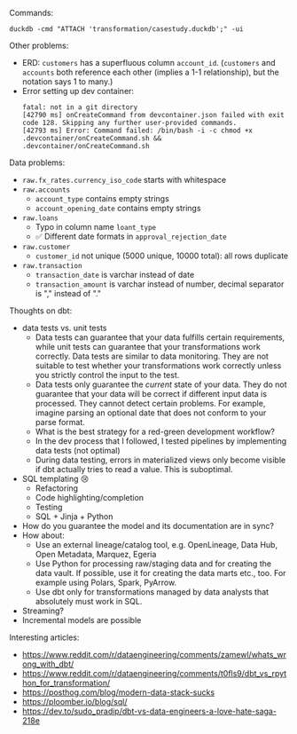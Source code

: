 Commands:
```
duckdb -cmd "ATTACH 'transformation/casestudy.duckdb';" -ui
```

Other problems:
* ERD: `customers` has a superfluous column `account_id`. (`customers` and `accounts` both reference each other (implies a 1-1 relationship), but the notation says 1 to many.)
* Error setting up dev container:
    ```
    fatal: not in a git directory
    [42790 ms] onCreateCommand from devcontainer.json failed with exit code 128. Skipping any further user-provided commands.
    [42793 ms] Error: Command failed: /bin/bash -i -c chmod +x .devcontainer/onCreateCommand.sh && .devcontainer/onCreateCommand.sh
    ```

Data problems:
* `raw.fx_rates.currency_iso_code` starts with whitespace
* `raw.accounts`
    * `account_type` contains empty strings
    * `account_opening_date` contains empty strings
* `raw.loans`
    * Typo in column name `loant_type`
    * ✅ Different date formats in `approval_rejection_date`
* `raw.customer`
    * `customer_id` not unique (5000 unique, 10000 total): all rows duplicate
* `raw.transaction`
    * `transaction_date` is varchar instead of date
    * `transaction_amount` is varchar instead of number, decimal separator is "," instead of "."

Thoughts on dbt:
* data tests vs. unit tests
    * Data tests can guarantee that your data fulfills certain requirements, while unit tests can guarantee that your transformations work correctly. Data tests are similar to data monitoring. They are not suitable to test whether your transformations work correctly unless you strictly control the input to the test.
    * Data tests only guarantee the _current_ state of your data. They do not guarantee that your data will be correct if different input data is processed.
      They cannot detect certain problems. For example, imagine parsing an optional date that does not conform to your parse format.
    * What is the best strategy for a red-green development workflow?
    * In the dev process that I followed, I tested pipelines by implementing data tests (not optimal)
    * During data testing, errors in materialized views only become visible if dbt actually tries to read a value. This is suboptimal.
* SQL templating 😢
    * Refactoring
    * Code highlighting/completion
    * Testing
    * SQL + Jinja + Python
* How do you guarantee the model and its documentation are in sync?
* How about:
    * Use an external lineage/catalog tool, e.g. OpenLineage, Data Hub, Open Metadata, Marquez, Egeria
    * Use Python for processing raw/staging data and for creating the data vault.
      If possible, use it for creating the data marts etc., too.
      For example using Polars, Spark, PyArrow.
    * Use dbt only for transformations managed by data analysts that absolutely must work in SQL.
* Streaming?
* Incremental models are possible


Interesting articles:
* https://www.reddit.com/r/dataengineering/comments/zamewl/whats_wrong_with_dbt/
* https://www.reddit.com/r/dataengineering/comments/t0fls9/dbt_vs_rpython_for_transformation/
* https://posthog.com/blog/modern-data-stack-sucks
* https://ploomber.io/blog/sql/
* https://dev.to/sudo_pradip/dbt-vs-data-engineers-a-love-hate-saga-218e
